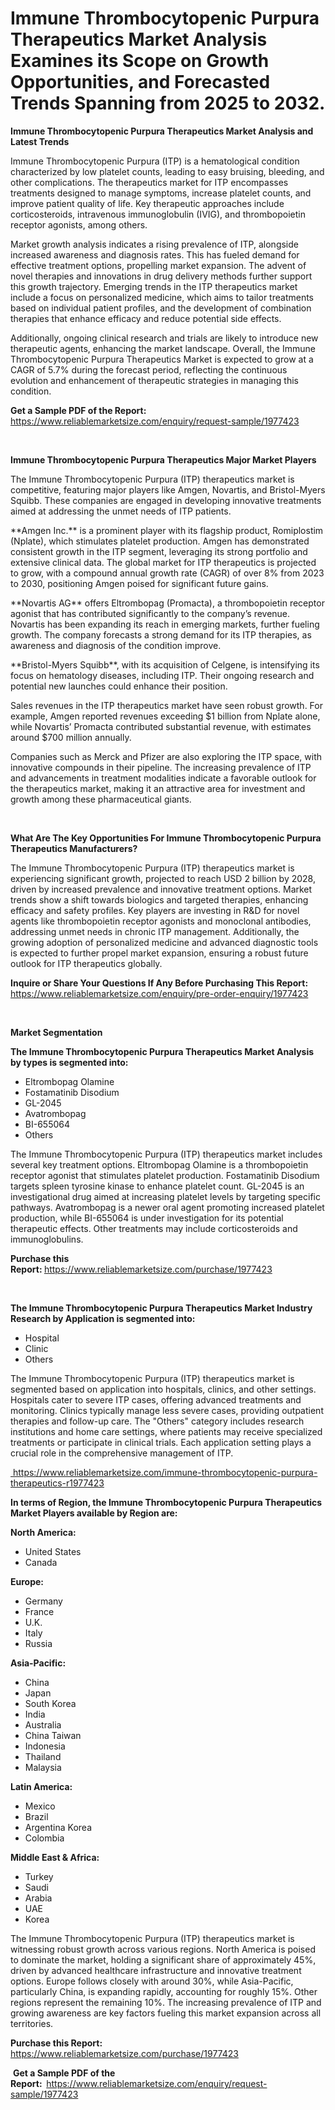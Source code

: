 <p><h1>Immune Thrombocytopenic Purpura Therapeutics Market Analysis Examines its Scope on Growth Opportunities, and Forecasted Trends Spanning from 2025 to 2032.</h1></p><p><strong>Immune Thrombocytopenic Purpura Therapeutics Market Analysis and Latest Trends</strong></p>
<p><p>Immune Thrombocytopenic Purpura (ITP) is a hematological condition characterized by low platelet counts, leading to easy bruising, bleeding, and other complications. The therapeutics market for ITP encompasses treatments designed to manage symptoms, increase platelet counts, and improve patient quality of life. Key therapeutic approaches include corticosteroids, intravenous immunoglobulin (IVIG), and thrombopoietin receptor agonists, among others.</p><p>Market growth analysis indicates a rising prevalence of ITP, alongside increased awareness and diagnosis rates. This has fueled demand for effective treatment options, propelling market expansion. The advent of novel therapies and innovations in drug delivery methods further support this growth trajectory. Emerging trends in the ITP therapeutics market include a focus on personalized medicine, which aims to tailor treatments based on individual patient profiles, and the development of combination therapies that enhance efficacy and reduce potential side effects.</p><p>Additionally, ongoing clinical research and trials are likely to introduce new therapeutic agents, enhancing the market landscape. Overall, the Immune Thrombocytopenic Purpura Therapeutics Market is expected to grow at a CAGR of 5.7% during the forecast period, reflecting the continuous evolution and enhancement of therapeutic strategies in managing this condition.</p></p>
<p><strong>Get a Sample PDF of the Report:&nbsp;</strong> <a href="https://www.reliablemarketsize.com/enquiry/request-sample/1977423?utm_campaign=2948&utm_medium=2&utm_source=Github&utm_content=ia&utm_term=13042025&utm_id=immune-thrombocytopenic-purpura-therapeutics">https://www.reliablemarketsize.com/enquiry/request-sample/1977423</a></p>
<p>&nbsp;</p>
<p><strong>Immune Thrombocytopenic Purpura Therapeutics Major Market Players</strong></p>
<p><p>The Immune Thrombocytopenic Purpura (ITP) therapeutics market is competitive, featuring major players like Amgen, Novartis, and Bristol-Myers Squibb. These companies are engaged in developing innovative treatments aimed at addressing the unmet needs of ITP patients.</p><p>**Amgen Inc.** is a prominent player with its flagship product, Romiplostim (Nplate), which stimulates platelet production. Amgen has demonstrated consistent growth in the ITP segment, leveraging its strong portfolio and extensive clinical data. The global market for ITP therapeutics is projected to grow, with a compound annual growth rate (CAGR) of over 8% from 2023 to 2030, positioning Amgen poised for significant future gains.</p><p>**Novartis AG** offers Eltrombopag (Promacta), a thrombopoietin receptor agonist that has contributed significantly to the company’s revenue. Novartis has been expanding its reach in emerging markets, further fueling growth. The company forecasts a strong demand for its ITP therapies, as awareness and diagnosis of the condition improve.</p><p>**Bristol-Myers Squibb**, with its acquisition of Celgene, is intensifying its focus on hematology diseases, including ITP. Their ongoing research and potential new launches could enhance their position.</p><p>Sales revenues in the ITP therapeutics market have seen robust growth. For example, Amgen reported revenues exceeding $1 billion from Nplate alone, while Novartis’ Promacta contributed substantial revenue, with estimates around $700 million annually. </p><p>Companies such as Merck and Pfizer are also exploring the ITP space, with innovative compounds in their pipeline. The increasing prevalence of ITP and advancements in treatment modalities indicate a favorable outlook for the therapeutics market, making it an attractive area for investment and growth among these pharmaceutical giants.</p></p>
<p>&nbsp;</p>
<p><strong>What Are The Key Opportunities For Immune Thrombocytopenic Purpura Therapeutics Manufacturers?</strong></p>
<p><p>The Immune Thrombocytopenic Purpura (ITP) therapeutics market is experiencing significant growth, projected to reach USD 2 billion by 2028, driven by increased prevalence and innovative treatment options. Market trends show a shift towards biologics and targeted therapies, enhancing efficacy and safety profiles. Key players are investing in R&D for novel agents like thrombopoietin receptor agonists and monoclonal antibodies, addressing unmet needs in chronic ITP management. Additionally, the growing adoption of personalized medicine and advanced diagnostic tools is expected to further propel market expansion, ensuring a robust future outlook for ITP therapeutics globally.</p></p>
<p><strong>Inquire or Share Your Questions If Any Before Purchasing This Report:</strong> <a href="https://www.reliablemarketsize.com/enquiry/pre-order-enquiry/1977423?utm_campaign=2948&utm_medium=2&utm_source=Github&utm_content=ia&utm_term=13042025&utm_id=immune-thrombocytopenic-purpura-therapeutics">https://www.reliablemarketsize.com/enquiry/pre-order-enquiry/1977423</a></p>
<p>&nbsp;</p>
<p><strong>Market Segmentation</strong></p>
<p><strong>The Immune Thrombocytopenic Purpura Therapeutics Market Analysis by types is segmented into:</strong></p>
<p><ul><li>Eltrombopag Olamine</li><li>Fostamatinib Disodium</li><li>GL-2045</li><li>Avatrombopag</li><li>BI-655064</li><li>Others</li></ul></p>
<p><p>The Immune Thrombocytopenic Purpura (ITP) therapeutics market includes several key treatment options. Eltrombopag Olamine is a thrombopoietin receptor agonist that stimulates platelet production. Fostamatinib Disodium targets spleen tyrosine kinase to enhance platelet count. GL-2045 is an investigational drug aimed at increasing platelet levels by targeting specific pathways. Avatrombopag is a newer oral agent promoting increased platelet production, while BI-655064 is under investigation for its potential therapeutic effects. Other treatments may include corticosteroids and immunoglobulins.</p></p>
<p><strong>Purchase this Report:&nbsp;</strong><a href="https://www.reliablemarketsize.com/purchase/1977423?utm_campaign=2948&utm_medium=2&utm_source=Github&utm_content=ia&utm_term=13042025&utm_id=immune-thrombocytopenic-purpura-therapeutics">https://www.reliablemarketsize.com/purchase/1977423</a></p>
<p>&nbsp;</p>
<p><strong>The Immune Thrombocytopenic Purpura Therapeutics Market Industry Research by Application is segmented into:</strong></p>
<p><ul><li>Hospital</li><li>Clinic</li><li>Others</li></ul></p>
<p><p>The Immune Thrombocytopenic Purpura (ITP) therapeutics market is segmented based on application into hospitals, clinics, and other settings. Hospitals cater to severe ITP cases, offering advanced treatments and monitoring. Clinics typically manage less severe cases, providing outpatient therapies and follow-up care. The "Others" category includes research institutions and home care settings, where patients may receive specialized treatments or participate in clinical trials. Each application setting plays a crucial role in the comprehensive management of ITP.</p></p>
<p><a href="https://www.reliablemarketsize.com/immune-thrombocytopenic-purpura-therapeutics-r1977423?utm_campaign=2948&utm_medium=2&utm_source=Github&utm_content=ia&utm_term=13042025&utm_id=immune-thrombocytopenic-purpura-therapeutics">&nbsp;https://www.reliablemarketsize.com/immune-thrombocytopenic-purpura-therapeutics-r1977423</a></p>
<p><strong>In terms of Region, the Immune Thrombocytopenic Purpura Therapeutics Market Players available by Region are:</strong></p>
<p>
    <p> <strong> North America: </strong>
        <ul>
            <li>United States</li>
            <li>Canada</li>
        </ul>
        </p> 
    <p> <strong> Europe: </strong>
        <ul>
            <li>Germany</li>
            <li>France</li>
            <li>U.K.</li>
            <li>Italy</li>
            <li>Russia</li>
        </ul>
        </p> 
    <p> <strong> Asia-Pacific: </strong>
        <ul>
            <li>China</li>
            <li>Japan</li>
            <li>South Korea</li>
            <li>India</li>
            <li>Australia</li>
            <li>China Taiwan</li>
            <li>Indonesia</li>
            <li>Thailand</li>
            <li>Malaysia</li>
        </ul>
        </p> 
    <p> <strong> Latin America: </strong>
        <ul>
            <li>Mexico</li>
            <li>Brazil</li>
            <li>Argentina Korea</li>
            <li>Colombia</li>
        </ul>
        </p> 
    <p> <strong> Middle East & Africa: </strong>
        <ul>
            <li>Turkey</li>
            <li>Saudi</li>
            <li>Arabia</li>
            <li>UAE</li>
            <li>Korea</li>
        </ul>
    </p>
    </p>
<p><p>The Immune Thrombocytopenic Purpura (ITP) therapeutics market is witnessing robust growth across various regions. North America is poised to dominate the market, holding a significant share of approximately 45%, driven by advanced healthcare infrastructure and innovative treatment options. Europe follows closely with around 30%, while Asia-Pacific, particularly China, is expanding rapidly, accounting for roughly 15%. Other regions represent the remaining 10%. The increasing prevalence of ITP and growing awareness are key factors fueling this market expansion across all territories.</p></p>
<p><strong>Purchase this Report: </strong><a href="https://www.reliablemarketsize.com/purchase/1977423?utm_campaign=2948&utm_medium=2&utm_source=Github&utm_content=ia&utm_term=13042025&utm_id=immune-thrombocytopenic-purpura-therapeutics">https://www.reliablemarketsize.com/purchase/1977423</a></p>
<p>&nbsp;<strong>Get a Sample PDF of the Report:&nbsp;&nbsp;</strong><a href="https://www.reliablemarketsize.com/enquiry/request-sample/1977423?utm_campaign=2948&utm_medium=2&utm_source=Github&utm_content=ia&utm_term=13042025&utm_id=immune-thrombocytopenic-purpura-therapeutics">https://www.reliablemarketsize.com/enquiry/request-sample/1977423</a></p>
<p><strong></strong></p>
<p><p></p><p></p><p></p></p>